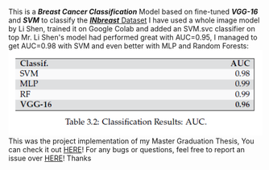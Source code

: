 This is a **_Breast Cancer Classification_** Model based on fine-tuned **_VGG-16_** and _**SVM**_ to classify the [**_INbreast_** Dataset](https://drive.google.com/file/d/19n-p9p9C0eCQA1ybm6wkMo-bbeccT_62/view?usp=sharing)
I have used a whole image model by Li Shen, trained it on Google Colab and added an SVM.svc classifier on top
Mr. Li Shen's model had performed great with AUC=0.95, I managed to get AUC=0.98 with SVM and even better with MLP and Random Forests:
![AUC-results](assets/images/AUC-results.PNG)
This was the project implementation of my Master Graduation Thesis, You can check it out [HERE](https://www.researchgate.net/publication/361441022_Medical_Images_Classification_Based_on_Deep_Features_Extraction_Exploiting_Transfer_Learning)!
For any bugs or questions, feel free to report an issue over [HERE](https://github.com/iamaminebriki/Breast-Cancer-Classification-with-VGG16-and-SVM/issues)! Thanks
